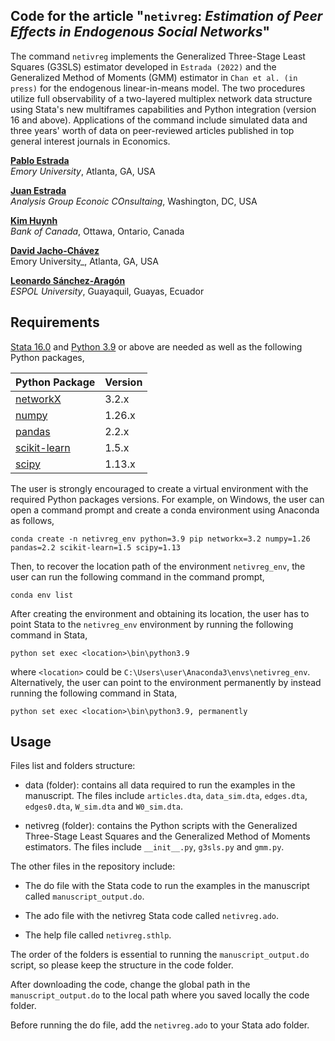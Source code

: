 ## Code for the article "```netivreg```: _Estimation of Peer Effects in Endogenous Social Networks_"

The command ```netivreg```  implements the Generalized Three-Stage Least Squares (G3SLS) estimator developed in
```Estrada (2022)``` and the Generalized Method of Moments (GMM) estimator in ```Chan et al. (in press)``` for the endogenous linear-in-means model. 
The two procedures utilize full observability of a two-layered multiplex network data structure using Stata's new multiframes capabilities 
and Python integration (version 16 and above). Applications of the command include simulated data and three years' worth of 
data on peer-reviewed articles published in top general interest journals in Economics.

[**Pablo Estrada**](https://pabloestrada.io/)  
_Emory University_, Atlanta, GA, USA  

[**Juan Estrada**](https://www.juanestrada.info/)  
 _Analysis Group Econoic COnsultaing_, Washington, DC, USA  

[**Kim Huynh**](https://kphuynh.pages.iu.edu/)  
_Bank of Canada_, Ottawa, Ontario, Canada  

[**David Jacho-Chávez**](https://www.davidjachochavez.org/)  
Emory University_, Atlanta, GA, USA  

[**Leonardo Sánchez-Aragón**](https://leonardosanchezaragon.netlify.app/)  
_ESPOL University_, Guayaquil, Guayas, Ecuador  

## Requirements

[Stata 16.0](https://www.stata.com/) and [Python 3.9](https://www.python.org/) or above are needed as well as the following Python packages,

| Python Package | Version |
| ----------- | ----------- |
| [networkX](https://networkx.org/) | 3.2.x |
| [numpy](https://numpy.org/) | 1.26.x |
| [pandas](https://pandas.pydata.org/) | 2.2.x |
| [scikit-learn](https://scikit-learn.org/) | 1.5.x |
| [scipy](https://scipy.org/) | 1.13.x |

The user is strongly encouraged to create a virtual environment with the required Python packages versions. For example, on Windows, the user can open a command prompt and create a conda environment using Anaconda as follows,

```
conda create -n netivreg_env python=3.9 pip networkx=3.2 numpy=1.26 pandas=2.2 scikit-learn=1.5 scipy=1.13
```

Then, to recover the location path of the environment `netivreg_env`, the user can run the following command in the command prompt,

```
conda env list
```

After creating the environment and obtaining its location, the user has to point Stata to the `netivreg_env` environment by running the following command in Stata,

```
python set exec <location>\bin\python3.9
```

where `<location>` could be `C:\Users\user\Anaconda3\envs\netivreg_env`. Alternatively, the user can point to the environment permanently by instead running the following command in Stata,

```
python set exec <location>\bin\python3.9, permanently
```

## Usage 

Files list and folders structure:

- data (folder): contains all data required to run the examples in the manuscript. The files include ```articles.dta```, ```data_sim.dta```, ```edges.dta```, ```edges0.dta```, ```W_sim.dta``` and ```W0_sim.dta```.

- netivreg (folder): contains the Python scripts with the Generalized Three-Stage Least Squares and the Generalized Method of Moments estimators. The files include ```__init__.py```, ```g3sls.py``` and ```gmm.py```. 

The other files in the repository include:

- The do file with the Stata code to run the examples in the manuscript called ```manuscript_output.do```.

- The ado file with the netivreg Stata code called ```netivreg.ado```. 

- The help file called ```netivreg.sthlp```. 

The order of the folders is essential to running the ```manuscript_output.do``` script, so please keep the structure in the code folder. 

After downloading the code, change the global path in the ```manuscript_output.do``` to the local path where you saved locally the code folder.  

Before running the do file, add the ```netivreg.ado``` to your Stata ado folder.
